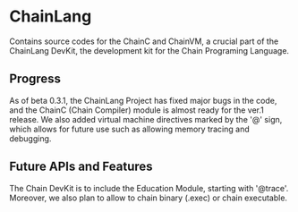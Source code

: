 # ChainLang
Contains source codes for the ChainC and ChainVM, a crucial part of the ChainLang DevKit, the development kit for the Chain Programing Language.


## Progress
As of beta 0.3.1, the ChainLang Project has fixed major bugs in the code, and the ChainC (Chain Compiler) module is almost ready for the ver.1 release. We also added virtual machine directives marked by the '@' sign, which allows for future use such as allowing memory tracing and debugging.


## Future APIs and Features
The Chain DevKit is to include the Education Module, starting with '@trace'. Moreover, we also plan to allow to chain binary (.exec) or chain executable.
